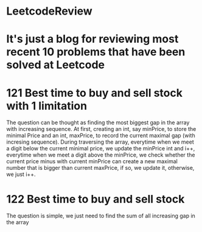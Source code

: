 # LeetcodeReview
It's just a blog for reviewing most recent 10 problems that have been solved at Leetcode
=====================================================
121 Best time to buy and sell stock with 1 limitation
=====================================================
The question can be thought as finding the most biggest gap in the array with increasing sequence. 
At first, creating an int, say minPrice, to store the minimal Price and an int, maxPrice, to record the current maximal gap (with incresing sequence).
During traversing the array, everytime when we meet a digit below the current minimal price, we update the minPrice int and i++,
everytime when we meet a digit above the minPrice, we check whether the current price minus with current minPrice can create a new maximal
number that is bigger than current maxPrice, if so, we update it, otherwise, we just i++.

122 Best time to buy and sell stock 
===================================
The question is simple, we just need to find the sum of all increasing gap in the array
